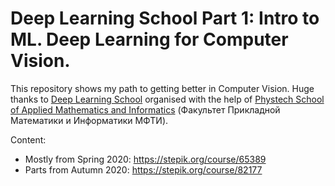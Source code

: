 # Deep Learning School Part 1: Intro to ML. Deep Learning for Computer Vision.

This repository shows my path to getting better in Computer Vision. Huge thanks
to [Deep Learning School](https://en.dlschool.org/) organised with the help of
[Phystech School of Applied Mathematics and Informatics](https://mipt.ru/english/edu/phystechschools/psami) (Факультет Прикладной Математики и Информатики МФТИ).

Content:
* Mostly from Spring 2020: https://stepik.org/course/65389
* Parts from Autumn 2020: https://stepik.org/course/82177
